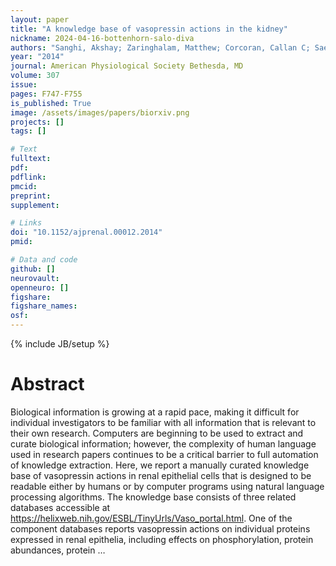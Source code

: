 ```yaml
---
layout: paper
title: "A knowledge base of vasopressin actions in the kidney"
nickname: 2024-04-16-bottenhorn-salo-diva
authors: "Sanghi, Akshay; Zaringhalam, Matthew; Corcoran, Callan C; Saeed, Fahad; Hoffert, Jason D; Sandoval, Pablo; Pisitkun, Trairak; Knepper, Mark A; "
year: "2014"
journal: American Physiological Society Bethesda, MD
volume: 307
issue:
pages: F747-F755
is_published: True
image: /assets/images/papers/biorxiv.png
projects: []
tags: []

# Text
fulltext:
pdf:
pdflink:
pmcid:
preprint: 
supplement:

# Links
doi: "10.1152/ajprenal.00012.2014"
pmid:

# Data and code
github: []
neurovault:
openneuro: []
figshare:
figshare_names:
osf:
---
```

{% include JB/setup %}

# Abstract

Biological information is growing at a rapid pace, making it difficult for individual investigators to be familiar with all information that is relevant to their own research. Computers are beginning to be used to extract and curate biological information; however, the complexity of human language used in research papers continues to be a critical barrier to full automation of knowledge extraction. Here, we report a manually curated knowledge base of vasopressin actions in renal epithelial cells that is designed to be readable either by humans or by computer programs using natural language processing algorithms. The knowledge base consists of three related databases accessible at https://helixweb.nih.gov/ESBL/TinyUrls/Vaso_portal.html. One of the component databases reports vasopressin actions on individual proteins expressed in renal epithelia, including effects on phosphorylation, protein abundances, protein …
